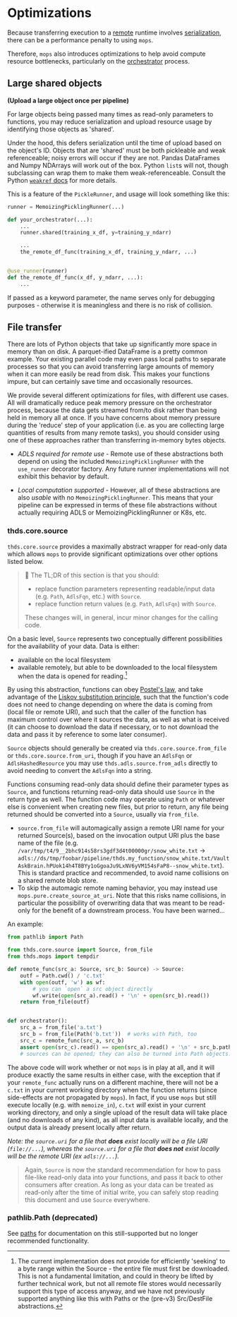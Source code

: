 # Optimizations

Because transferring execution to a [remote](./remote.md) runtime involves
[serialization](./serialization.md), there can be a performance penalty to using `mops`.

Therefore, `mops` also introduces optimizations to help avoid compute resource bottlenecks, particularly
on the [orchestrator](./orchestrator.md) process.

## Large shared objects

**(Upload a large object once per pipeline)**

For large objects being passed many times as read-only parameters to functions, you may reduce
serialization and upload resource usage by identifying those objects as 'shared'.

Under the hood, this defers serialization until the time of upload based on the object's ID. Objects that
are 'shared' must be both pickleable and weak referenceable; noisy errors will occur if they are not.
Pandas DataFrames and Numpy NDArrays will work out of the box. Python `list`s will not, though
subclassing can wrap them to make them weak-referenceable. Consult the Python
[`weakref` docs](https://docs.python.org/3.8/library/weakref.html) for more details.

This is a feature of the `PickleRunner`, and usage will look something like this:

```python
runner = MemoizingPicklingRunner(...)

def your_orchestrator(...):
    ...
	runner.shared(training_x_df, y=training_y_ndarr)

    ...
	the_remote_df_func(training_x_df, training_y_ndarr, ...)


@use_runner(runner)
def the_remote_df_func(x_df, y_ndarr, ...):
    ...
```

If passed as a keyword parameter, the name serves only for debugging purposes - otherwise it is
meaningless and there is no risk of collision.

## File transfer

There are lots of Python objects that take up significantly more space in memory than on disk. A
parquet-ified DataFrame is a pretty common example. Your existing parallel code may even pass local paths
to separate processes so that you can avoid transferring large amounts of memory when it can more easily
be read from disk. This makes your functions impure, but can certainly save time and occasionally
resources.

We provide several different optimizations for files, with different use cases. All will dramatically
reduce peak memory pressure on the orchestrator process, because the data gets streamed from/to disk
rather than being held in memory all at once. If you have concerns about memory pressure during the
'reduce' step of your application (i.e. as you are collecting large quantities of results from many
remote tasks), you should consider using one of these approaches rather than transferring in-memory bytes
objects.

- _ADLS required for remote use_ - Remote use of these abstractions both depend on using the included
  `MemoizingPicklingRunner` with the `use_runner` decorator factory. Any future runner implementations
  will not exhibit this behavior by default.

- _Local computation supported_ - However, all of these abstractions are also _usable_ with no
  `MemoizingPicklingRunner`. This means that your pipeline can be expressed in terms of these file
  abstractions without actually requiring ADLS or MemoizingPicklingRunner or K8s, etc.

### thds.core.source

`thds.core.source` provides a maximally abstract wrapper for read-only data which allows `mops` to
provide significant optimizations over other options listed below.

> 📢 The TL;DR of this section is that you should:
>
> - replace function parameters representing readable/input data (e.g. `Path`, `AdlsFqn`, etc.) with
>   `Source`.
> - replace function return values (e.g. `Path`, `AdlsFqn`) with `Source`.
>
> These changes will, in general, incur minor changes for the calling code.

On a basic level, `Source` represents two conceptually different possibilities for the availability of
your data. Data is either:

- available on the local filesystem
- available remotely, but able to be downloaded to the local filesystem when the data is opened for
  reading.[^1]

By using this abstraction, functions can obey
[Postel's law](https://en.wikipedia.org/wiki/Robustness_principle), and take advantage of the
[Liskov substitution principle](https://en.wikipedia.org/wiki/Liskov_substitution_principle), such that
the function's code does not need to change depending on where the data is coming from (local file or
remote URI), and such that the caller of the function has maximum control over where it sources the data,
as well as what is received (it can choose to download the data if necessary, or to not download the data
and pass it by reference to some later consumer).

`Source` objects should generally be created via `thds.core.source.from_file` or
`thds.core.source.from_uri`, though if you have an `AdlsFqn` or `AdlsHashedResource` you may use
`thds.adls.source.from_adls` directly to avoid needing to convert the `AdlsFqn` into a string.

Functions consuming read-only data should define their parameter types as `Source`, and functions
returning read-only data should use `Source` in the return type as well. The function code may operate
using `Path` or whatever else is convenient when creating new files, but prior to return, any file being
returned should be converted into a `Source`, usually via `from_file`.

- `source.from_file` will automagically assign a remote URI name for your returned Source(s), based on
  the invocation output URI plus the base name of the file (e.g.
  `/var/tmp/t4/9__2bhc914s58rs3gdf3d4t00000gr/snow_white.txt` ->
  `adls://ds/tmp/foobar/pipeline/thds.my_function/snow_white.txt/VaultAskBrain.hPUok14h4T8BYy1oGgoaJu9LxNV6yVM154sFaP8--snow_white.txt`).
  This is standard practice and recommended, to avoid name collisions on a shared remote blob store.
- To skip the automagic remote naming behavior, you may instead use `mops.pure.create_source_at_uri`.
  Note that this risks name collisions, in particular the possibility of overwriting data that was meant
  to be read-only for the benefit of a downstream process. You have been warned...

An example:

```python
from pathlib import Path

from thds.core.source import Source, from_file
from thds.mops import tempdir

def remote_func(src_a: Source, src_b: Source) -> Source:
    outf = Path.cwd() / 'c.txt'
    with open(outf, 'w') as wf:
        # you can `open` a src object directly
        wf.write(open(src_a).read() + '\n' + open(src_b).read())
    return from_file(outf)


def orchestrator():
    src_a = from_file('a.txt')
    src_b = from_file(Path('b.txt'))  # works with Path, too
    src_c = remote_func(src_a, src_b)
    assert open(src_c).read() == open(src_a).read() + '\n' + src_b.path().read_text()
    # sources can be opened; they can also be turned into Path objects.
```

The above code will work whether or not `mops` is in play at all, and it will produce exactly the same
results in either case, with the exception that if your `remote_func` actually runs on a different
machine, there will not be a `c.txt` in your current working directory when the function returns (since
side-effects are not propagated by `mops`). In fact, if you use `mops` but still execute locally (e.g.
with `memoize_in`), `c.txt` _will_ exist in your current working directory, and only a single upload of
the result data will take place (and no downloads of any kind), as all input data is available locally,
and the output data is already present locally after return.

*Note: the `source.uri` for a file that **does** exist locally will be a file URI (`file://...`), whereas
the `source.uri` for a file that **does not** exist locally will be the remote URI (ex `adls://...`).*

> Again, `Source` is now the standard recommendation for how to pass file-like read-only data into your
> functions, and pass it back to other consumers after creation. As long as your data can be treated as
> read-only after the time of initial write, you can safely stop reading this document and use `Source`
> everywhere.

### pathlib.Path (deprecated)

See [paths](./paths.md) for documentation on this still-supported but no longer recommended
functionality.

[^1]: The current implementation does not provide for efficiently 'seeking' to a byte range within the
    Source - the entire file must first be downloaded. This is not a fundamental limitation, and could in
    theory be lifted by further technical work, but not all remote file stores would necessarily support
    this type of access anyway, and we have not previously supported anything like this with Paths or the
    (pre-v3) Src/DestFile abstractions.
